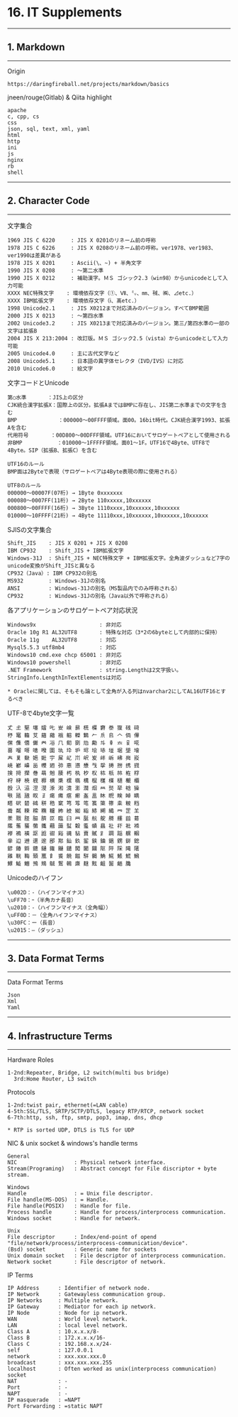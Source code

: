 # 16. IT Supplements
________________________________________
## 1. Markdown
________________________________________
Origin

```text
https://daringfireball.net/projects/markdown/basics
```

jneen/rouge(Gitlab) & Qiita highlight

```text
apache
c, cpp, cs
css
json, sql, text, xml, yaml
html
http
ini
js
nginx
rb
shell
```

________________________________________
## 2. Character Code
________________________________________
文字集合

```text
1969 JIS C 6220     : JIS X 0201のリネーム前の呼称
1978 JIS C 6226     : JIS X 0208のリネーム前の呼称。ver1978、ver1983、ver1990は差異がある
1978 JIS X 0201     : Ascii(\、~) + 半角文字
1990 JIS X 0208     : ～第二水準
1990 JIS X 0212     : 補助漢字。ＭＳ ゴシック2.3（win98）からunicodeとして入力可能
XXXX NEC特殊文字    : 環境依存文字（①、Ⅶ、㍉、㎜、㍻、㈱、⊿etc.）
XXXX IBM拡張文字    : 環境依存文字（ⅰ、髙etc.）
1998 Unicode2.1     : JIS X0212まで対応済みのバージョン。すべてBMP範囲
2000 JIS X 0213     : ～第四水準
2002 Unicode3.2     : JIS X0213まで対応済みのバージョン。第三/第四水準の一部の文字は拡張B
2004 JIS X 213:2004 : 改訂版。ＭＳ ゴシック2.5（vista）からunicodeとして入力可能
2005 Unicode4.0     : 主に古代文字など
2008 Unicode5.1     : 日本語の異字体セレクタ（IVD/IVS）に対応
2010 Unicode6.0     : 絵文字
```

文字コードとUnicode

```text
第○水準　　　　：JIS上の区分
CJK統合漢字拡張X：国際上の区分。拡張AまではBMPに存在し、JIS第二水準までの文字を含む
BMP             ：000000～00FFFF領域。面00。16bit時代。CJK統合漢字1993、拡張Aを含む
代用符号　　　  ：00D800～00DFFF領域。UTF16においてサロゲートペアとして使用される
非BMP           ：010000～1FFFFF領域。面01～1F。UTF16で4Byte、UTF8で4Byte。SIP（拡張B、拡張C）を含む

UTF16のルール
BMP面は2Byteで表現（サロゲートペアは4Byte表現の際に使用される）

UTF8のルール
000000～00007F(07桁) → 1Byte 0xxxxxxx
000080～0007FF(11桁) → 2Byte 110xxxxx,10xxxxxx
000800～00FFFF(16桁) → 3Byte 1110xxxx,10xxxxxx,10xxxxxx
010000～10FFFF(21桁) → 4Byte 11110xxx,10xxxxxx,10xxxxxx,10xxxxxx
```

SJISの文字集合

```text
Shift_JIS    : JIS X 0201 + JIS X 0208
IBM CP932    : Shift_JIS + IBM拡張文字
Windows-31J  : Shift_JIS + NEC特殊文字 + IBM拡張文字。全角波ダッシュなど7字のunicode変換がShift_JISと異なる
CP932（Java）: IBM CP932の別名
MS932        : Windows-31Jの別名
ANSI         : Windows-31Jの別名（MS製品内でのみ呼称される）
CP932        : Windows-31Jの別名（Java以外で呼称される）
```

各アプリケーションのサロゲートペア対応状況

```text
Windows9x                    : 非対応
Oracle 10g R1 AL32UTF8       : 特殊な対応（3*2の6byteとして内部的に保持）
Oracle 11g    AL32UTF8       : 対応
Mysql5.5.3 utf8mb4           : 対応
Windows10 cmd.exe chcp 65001 : 非対応
Windows10 powershell         : 非対応
.NET Framework               : string.Lengthは2文字扱い。StringInfo.LengthInTextElementsは対応

* Oracleに関しては、そもそも論として全角が入る列はnvarchar2にしてAL16UTF16とするべき
```

UTF-8で4byte文字一覧

```text
𠀋 𡈽 𡌛 𡑮 𡢽 𠮟 𡚴 𡸴 𣇄 𣗄 𣜿 𣝣 𣳾 𤟱 𥒎 𥔎
𥝱 𥧄 𥶡 𦫿 𦹀 𧃴 𧚄 𨉷 𨏍 𪆐 𠂉 𠂢 𠂤 𠆢 𠈓 𠌫
𠎁 𠍱 𠏹 𠑊 𠔉 𠗖 𠘨 𠝏 𠠇 𠠺 𠢹 𠥼 𠦝 𠫓 𠬝 𠵅
𠷡 𠺕 𠹭 𠹤 𠽟 𡈁 𡉕 𡉻 𡉴 𡋤 𡋗 𡋽 𡌶 𡍄 𡏄 𡑭
𡗗 𦰩 𡙇 𡜆 𡝂 𡧃 𡱖 𡴭 𡵅 𡵸 𡵢 𡶡 𡶜 𡶒 𡶷 𡷠
𡸳 𡼞 𡽶 𡿺 𢅻 𢌞 𢎭 𢛳 𢡛 𢢫 𢦏 𢪸 𢭏 𢭐 𢭆 𢰝
𢮦 𢰤 𢷡 𣇃 𣇵 𣆶 𣍲 𣏓 𣏒 𣏐 𣏤 𣏕 𣏚 𣏟 𣑊 𣑑
𣑋 𣑥 𣓤 𣕚 𣖔 𣘹 𣙇 𣘸 𣘺 𣜜 𣜌 𣝤 𣟿 𣟧 𣠤 𣠽
𣪘 𣱿 𣴀 𣵀 𣷺 𣷹 𣷓 𣽾 𤂖 𤄃 𤇆 𤇾 𤎼 𤘩 𤚥 𤢖
𤩍 𤭖 𤭯 𤰖 𤴔 𤸎 𤸷 𤹪 𤺋 𥁊 𥁕 𥄢 𥆩 𥇥 𥇍 𥈞
𥉌 𥐮 𥓙 𥖧 𥞩 𥞴 𥧔 𥫤 𥫣 𥫱 𥮲 𥱋 𥱤 𥸮 𥹖 𥹥
𥹢 𥻘 𥻂 𥻨 𥼣 𥽜 𥿠 𥿔 𦀌 𥿻 𦀗 𦁠 𦃭 𦉰 𦊆 𦍌
𣴎 𦐂 𦙾 𦚰 𦜝 𦣝 𦣪 𦥑 𦥯 𦧝 𦨞 𦩘 𦪌 𦪷 𦱳 𦳝
𦹥 𦾔 𦿸 𦿶 𦿷 𧄍 𧄹 𧏛 𧏚 𧏾 𧐐 𧑉 𧘕 𧘔 𧘱 𧚓
𧜎 𧜣 𧝒 𧦅 𧪄 𧮳 𧮾 𧯇 𧲸 𧶠 𧸐 𧾷 𨂊 𨂻 𨊂 𨋳
𨐌 𨑕 𨕫 𨗈 𨗉 𨛗 𨛺 𨥉 𨥆 𨥫 𨦇 𨦈 𨦺 𨦻 𨨞 𨨩
𨩱 𨩃 𨪙 𨫍 𨫤 𨫝 𨯁 𨯯 𨴐 𨵱 𨷻 𨸟 𨸶 𨺉 𨻫 𨼲
𨿸 𩊠 𩊱 𩒐 𩗏 𩙿 𩛰 𩜙 𩝐 𩣆 𩩲 𩷛 𩸽 𩸕 𩺊 𩹉
𩻄 𩻩 𩻛 𩿎 𪀯 𪀚 𪃹 𪂂 𢈘 𪎌 𪐷 𪗱 𪘂 𪘚 𪚲
```

Unicodeのハイフン

```text
\u002D：-（ハイフンマイナス）
\uFF70：ｰ（半角カナ長音）
\u2010：‐（ハイフンマイナス（全角幅））
\uFF0D：－（全角ハイフンマイナス）
\u30FC：ー（長音）
\u2015：―（ダッシュ）
```

________________________________________
## 3. Data Format Terms
________________________________________
Data Format Terms

```text
Json
Xml
Yaml
```

________________________________________
## 4. Infrastructure Terms
________________________________________
Hardware Roles

```text
1-2nd:Repeater, Bridge, L2 switch(multi bus bridge)
  3rd:Home Router, L3 switch
```

Protocols

```text
1-2nd:twist pair, ethernet(=LAN cable)
4-5th:SSL/TLS, SRTP/SCTP/DTLS, legacy RTP/RTCP, network socket
6-7th:http, ssh, ftp, smtp, pop3, imap, dns, dhcp

* RTP is sorted UDP, DTLS is TLS for UDP
```

NIC & unix socket & windows's handle terms

```text
General
NIC                  : Physical network interface.
Stream(Programing)   : Abstract concept for File discriptor + byte stream.

Windows
Handle               : = Unix file descriptor.
File handle(MS-DOS)  : = Handle.
File handle(POSIX)   : Handle for file.
Process handle       : Handle for process/interprocess communication.
Windows socket       : Handle for network.

Unix
File descriptor      : Index/end-point of opend "file/network/process/interprocess-communication/device".
(Bsd) socket         : Generic name for sockets
Unix domain socket   : File descriptor of interprocess communication.
Network socket       : File descriptor of network.
```

IP Terms

```text
IP Address      : Identifier of network node.
IP Network      : Gatewayless communication group.
IP Networks     : Multiple network.
IP Gateway      : Mediator for each ip network.
IP Node         : Node for ip network.
WAN             : World level network.
LAN             : local level network.
Class A         : 10.x.x.x/8-
Class B         : 172.x.x.x/16-
Class C         : 192.168.x.x/24-
self            : 127.0.0.1
network         : xxx.xxx.xxx.0
broadcast       : xxx.xxx.xxx.255
localhost       : Often worked as unix(interprocess communication) socket
NAT             : -
Port            : -
NAPT            : -
IP masquerade   : =NAPT
Port Forwarding : =static NAPT
```
